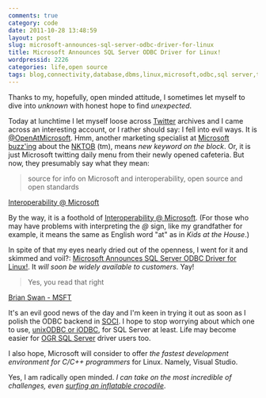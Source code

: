 ```yaml
---
comments: true
category: code
date: 2011-10-28 13:48:59
layout: post
slug: microsoft-announces-sql-server-odbc-driver-for-linux
title: Microsoft Announces SQL Server ODBC Driver for Linux!
wordpressid: 2226
categories: life,open source
tags: blog,connectivity,database,dbms,linux,microsoft,odbc,sql server,twitter
---
```


Thanks to my, hopefully, open minded attitude, I sometimes let myself to dive into _unknown_ with honest hope to find _unexpected_.





Today at lunchtime I let myself loose across [Twitter](http://twitter.com) archives and I came across an interesting account, or I rather should say: I fell into evil ways. It is [@OpenAtMicrosoft](https://twitter.com/#!/OpenAtMicrosoft). Hmm, another marketing specialist at [Microsoft](https://twitter.com/microsoft) [buzz'ing](http://en.wikipedia.org/wiki/List_of_buzzwords#Science_and_technology) about the [NKTOB](http://en.wikipedia.org/wiki/New_Kids_on_the_Block) (tm), means _new keyword on the block_. Or, it is just Microsoft twitting daily menu from their newly opened cafeteria. But now, they presumably say what they mean:





> source for info on Microsoft and interoperability, open source and open standards





[Interoperability @ Microsoft](http://blogs.msdn.com/b/interoperability/archive/2009/01/14/welcome.aspx)






By the way, it is a foothold of [Interoperability @ Microsoft](http://blogs.msdn.com/b/interoperability/). (For those who may have problems with interpreting the _@_ sign, like my grandfather for example, it means the same as English word "at" as in _Kids at the House_.)





In spite of that my eyes nearly dried out of the openness, I went for it and skimmed and voil?: [Microsoft Announces SQL Server ODBC Driver for Linux!](http://blogs.msdn.com/b/brian_swan/archive/2011/10/13/microsoft-announces-sql-server-odbc-driver-for-linux.aspx). It _will soon be widely available to customers_. Yay! 





> Yes, you read that right





[Brian Swan - MSFT](http://blogs.msdn.com/b/brian_swan/archive/2011/10/13/microsoft-announces-sql-server-odbc-driver-for-linux.aspx)






It's an evil good news of the day and I'm keen in trying it out as soon as I polish the ODBC backend in [SOCI](http://soci.sourceforge.net/). I hope to stop worrying about which one to use, [unixODBC or iODBC](http://stackoverflow.com/questions/7548825/what-are-the-functional-differences-between-iodbc-and-unixodbc), for SQL Server at least. Life may become easier for [OGR SQL Server](http://gdal.org/ogr/drv_mssqlspatial.html) driver users too.





I also hope, Microsoft will consider to offer _the fastest development environment for C/C++ programmers_ for Linux. Namely, Visual Studio.





Yes, I am radically open minded. _I can take on the most incredible of challenges, even [surfing an inflatable crocodile](http://www.moneysupermarket.com/c/videos/you%27re-so-moneysupermarket/0011805/)_.




